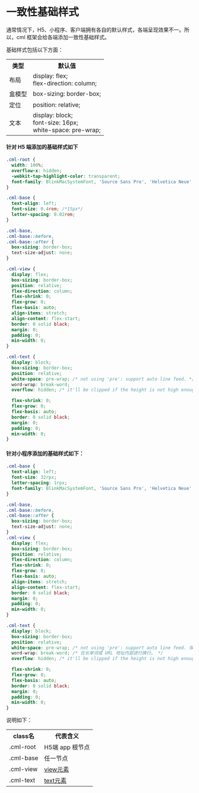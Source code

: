 # 一致性基础样式

通常情况下，H5、小程序、客户端拥有各自的默认样式，各端呈现效果不一。所以，cml 框架会给各端添加一致性基础样式。

基础样式包括以下方面：

<table>
  <tr>
    <th>类型</th>
    <th>默认值</th>
  </tr>
  <tr>
    <td>布局</td>
    <td>
    display: flex; <br/>
    flex-direction: column;
    </td>
  </tr>
  <tr>
    <td>盒模型</td>
    <td>box-sizing: border-box;</td>
  </tr>
  <tr>
    <td>定位</td>
    <td>position: relative;</td>
  </tr>
  <tr>
    <td>文本</td>
    <td>
    display: block; <br/>
    font-size: 16px; <br/>
    white-space: pre-wrap;
    </td>
  </tr>
</table>

#### 针对 H5 端添加的基础样式如下

```css
.cml-root {
  width: 100%;
  overflow-x: hidden;
  -webkit-tap-highlight-color: transparent;
  font-family: BlinkMacSystemFont, 'Source Sans Pro', 'Helvetica Neue', Helvetica, Arial, sans-serif;
}

.cml-base {
  text-align: left;
  font-size: 0.4rem; /*15px*/
  letter-spacing: 0.02rem;
}

.cml-base,
.cml-base::before,
.cml-base::after {
  box-sizing: border-box;
  text-size-adjust: none;
}

.cml-view {
  display: flex;
  box-sizing: border-box;
  position: relative;
  flex-direction: column;
  flex-shrink: 0;
  flex-grow: 0;
  flex-basis: auto;
  align-items: stretch;
  align-content: flex-start;
  border: 0 solid black;
  margin: 0;
  padding: 0;
  min-width: 0;
}

.cml-text {
  display: block;
  box-sizing: border-box;
  position: relative;
  white-space: pre-wrap; /* not using 'pre': support auto line feed. */
  word-wrap: break-word;
  overflow: hidden; /* it'll be clipped if the height is not high enough. */

  flex-shrink: 0;
  flex-grow: 0;
  flex-basis: auto;
  border: 0 solid black;
  margin: 0;
  padding: 0;
  min-width: 0;
}
```

#### 针对小程序添加的基础样式如下：

```css
.cml-base {
  text-align: left;
  font-size: 32rpx;
  letter-spacing: 1rpx;
  font-family: BlinkMacSystemFont, 'Source Sans Pro', 'Helvetica Neue', Helvetica, Arial, sans-serif;
}

.cml-base,
.cml-base::before,
.cml-base::after {
  box-sizing: border-box;
  text-size-adjust: none;
}
.cml-view {
  display: flex;
  box-sizing: border-box;
  position: relative;
  flex-direction: column;
  flex-shrink: 0;
  flex-grow: 0;
  flex-basis: auto;
  align-items: stretch;
  align-content: flex-start;
  border: 0 solid black;
  margin: 0;
  padding: 0;
  min-width: 0;
}

.cml-text {
  display: block;
  box-sizing: border-box;
  position: relative;
  white-space: pre-wrap; /* not using 'pre': support auto line feed. 保留空白符序列，但是正常地进行换行 */
  word-wrap: break-word; /* 在长单词或 URL 地址内部进行换行。 */
  overflow: hidden; /* it'll be clipped if the height is not high enough. */

  flex-shrink: 0;
  flex-grow: 0;
  flex-basis: auto;
  border: 0 solid black;
  margin: 0;
  padding: 0;
  min-width: 0;
}
```

说明如下：

<table>
  <tr>
    <th>class名</th>
    <th>代表含义</th>
  </tr>
  <tr>
    <td>.cml-root</td>
    <td>H5端 app 根节点</td>
  </tr>
  <tr>
    <td>.cml-base</td>
    <td>任一节点</td>
  </tr>
  <tr>
    <td>.cml-view</td>
    <td><a href="../../component/base/content/view.html">view元素</a></td>
  </tr>
  <tr>
    <td>.cml-text</td>
    <td><a href="../../component/base/content/text.html">text元素</a></td>
  </tr>
</table>
